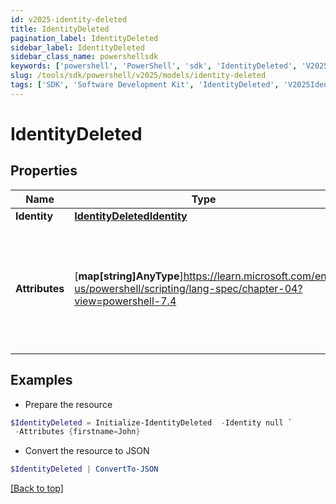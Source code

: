 ```yaml
---
id: v2025-identity-deleted
title: IdentityDeleted
pagination_label: IdentityDeleted
sidebar_label: IdentityDeleted
sidebar_class_name: powershellsdk
keywords: ['powershell', 'PowerShell', 'sdk', 'IdentityDeleted', 'V2025IdentityDeleted'] 
slug: /tools/sdk/powershell/v2025/models/identity-deleted
tags: ['SDK', 'Software Development Kit', 'IdentityDeleted', 'V2025IdentityDeleted']
---
```



# IdentityDeleted

## Properties

Name | Type | Description | Notes
------------ | ------------- | ------------- | -------------
**Identity** | [**IdentityDeletedIdentity**](identity-deleted-identity) |  | [required]
**Attributes** | [**map[string]AnyType**]https://learn.microsoft.com/en-us/powershell/scripting/lang-spec/chapter-04?view=powershell-7.4 | The attributes assigned to the identity. Attributes are determined by the identity profile. | [required]

## Examples

- Prepare the resource
```powershell
$IdentityDeleted = Initialize-IdentityDeleted  -Identity null `
 -Attributes {firstname=John}
```

- Convert the resource to JSON
```powershell
$IdentityDeleted | ConvertTo-JSON
```


[[Back to top]](#) 

